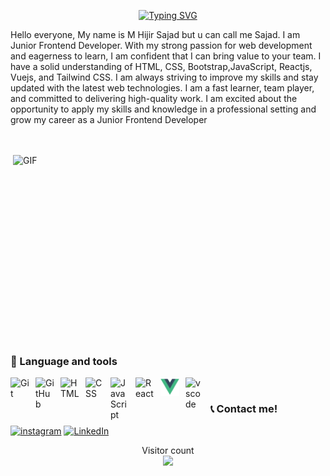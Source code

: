 
<p align="center"><a href="https://git.io/typing-svg"><img src="https://readme-typing-svg.herokuapp.com?font=Fira+Code&pause=1000&color=F71CF2&center=true&vCenter=true&width=435&lines=Front-end+Developer;Welcome+to+my+github+profile" alt="Typing SVG" /></a>
</p>


 
 <p>
 Hello everyone, My name is M Hijir Sajad but u can call me Sajad. I am Junior Frontend Developer. With my strong passion for web development and eagerness to learn, I am confident that I can bring value to your team. I have a solid understanding of HTML, CSS, Bootstrap,JavaScript, Reactjs, Vuejs, and Tailwind CSS. I am always striving to improve my skills and stay updated with the latest web technologies. I am a fast learner, team player, and committed to delivering high-quality work. I am excited about the opportunity to apply my skills and knowledge in a professional setting and grow my career as a Junior Frontend Developer
 </p>
 <br />
 <br />
 
  <img align="right" alt="GIF" src="https://github.com/abhisheknaiidu/abhisheknaiidu/blob/master/code.gif?raw=true" width="500" height="320" />
 
### 🧰 Language and tools

<img  align="left"  alt="Git"  width="30px"  style="padding-right:10px;"  src="https://cdn.jsdelivr.net/gh/devicons/devicon/icons/git/git-original.svg" />

<img  align="left"  alt="GitHub"  width="30px"  style="padding-right:10px;"  src="https://cdn.jsdelivr.net/gh/devicons/devicon/icons/github/github-original.svg" />

<img  align="left"  alt="HTML"  width="30px"  style="padding-right:10px;"  src="https://cdn.jsdelivr.net/gh/devicons/devicon/icons/html5/html5-plain.svg" />

<img  align="left"  alt="CSS"  width="30px"  style="padding-right:10px;"  src="https://cdn.jsdelivr.net/gh/devicons/devicon/icons/css3/css3-plain.svg" />

<img  align="left"  alt="JavaScript"  width="30px"  style="padding-right:10px;"  src="https://cdn.jsdelivr.net/gh/devicons/devicon/icons/javascript/javascript-plain.svg" />

<img  align="left"  alt="React"  width="30px"  style="padding-right:10px;"  src="https://cdn.jsdelivr.net/gh/devicons/devicon/icons/react/react-original.svg" />

<img  align="left"  alt="React"  width="30px"  style="padding-right:10px;"  src="https://github.com/devicons/devicon/blob/master/icons/vuejs/vuejs-original.svg" />


<img  width="30px"  align="left"  alt="vscode"  style="padding-right:10px"  src="https://cdn.jsdelivr.net/gh/devicons/devicon/icons/vscode/vscode-original.svg" />
<br />

### 📞 Contact me!

[![instagram](https://img.shields.io/badge/Instagram-purple?style=flat-square&logo=instagram&logoColor=white)](https://www.instagram.com/jirjatss/)
[![LinkedIn](https://img.shields.io/badge/linkedin-blue?style=flat-square&logo=linkedin&logoColor=white)](https://www.linkedin.com/in/hijir-sajad-363756247/)




  <p align="center"> 
  Visitor count<br>
  <img src="https://profile-counter.glitch.me/jirjatss/count.svg" />
